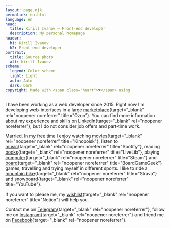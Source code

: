 ```yaml
---
layout: page.njk
permalink: en.html
language: en
head:
  title: Kirill Ivanov – Front-end developer
  description: My personal homepage
header:
  h1: Kirill Ivanov
  h2: Front-end developer
portrait:
  title: Source photo
  alt: Kirill Ivanov
scheme:
  legend: Color scheme
  light: Light
  auto: Auto
  dark: Dark
copyright: Made with <span class="heart">♥</span> using
---
```


I have been working as a web developer since 2015. Right now I'm developing web-interfaces in a large [marketplace](https://www.ozon.ru){target="\_blank" rel="noopener noreferrer" title="Ozon"}.
You can find more information about my experience and skills on [LinkedIn](https://www.linkedin.com/in/kirillunlimited){target="\_blank" rel="noopener noreferrer"}, but I do not consider job offers and part-time work.

Married. In my free time I enjoy watching [movies](https://www.kinopoisk.ru/user/14006777){target="\_blank" rel="noopener noreferrer" title="Kinopoisk"}, listen to [music](https://open.spotify.com/user/31woa7anrwoyjfdww63esvvdxk6u){target="\_blank" rel="noopener noreferrer" title="Spotify"}, reading [books](https://www.livelib.ru/reader/kirillunlimited){target="\_blank" rel="noopener noreferrer" title="LiveLib"}, playing [computer](https://steamcommunity.com/id/kirillunlimited/){target="\_blank" rel="noopener noreferrer" title="Steam"} and [board](https://www.boardgamegeek.com/user/kirillunlimited){target="\_blank" rel="noopener noreferrer" title="BoardGameGeek"} games, travelling and trying myself in different sports. I like to ride a [mountain&nbsp;bike](https://www.strava.com/athletes/38933609){target="\_blank" rel="noopener noreferrer" title="Strava"} and [snowboard](https://www.youtube.com/watch?v=iE2OXBkd1W0){target="\_blank" rel="noopener noreferrer" title="YouTube"}.

If you want to please me, my [wishlist](https://www.notion.so/f30e496a3fc040da8d88b7971cc3a57a){target="\_blank" rel="noopener noreferrer" title="Notion"} will help you.

Contact me on [Telegram](https://t.me/kirillunlimited){target="\_blank" rel="noopener noreferrer"}, follow me on [Instagram](https://www.instagram.com/kirillunlimited/){target="\_blank" rel="noopener noreferrer"} and friend me on [Facebook](https://www.facebook.com/kirillunlimited){target="\_blank" rel="noopener noreferrer"}.
